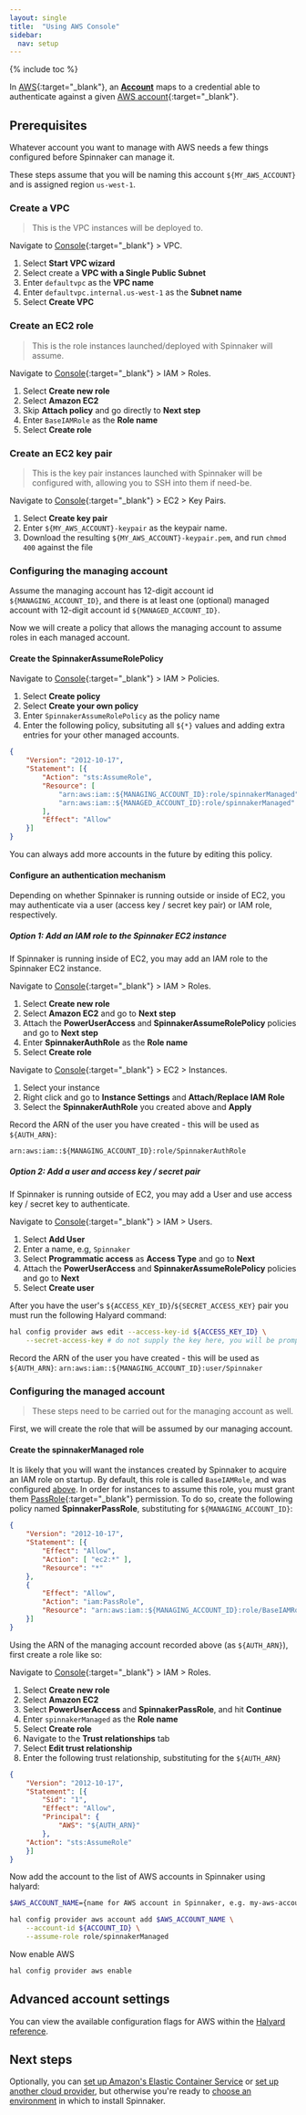 ```yaml
---
layout: single
title:  "Using AWS Console"
sidebar:
  nav: setup
---
```


{% include toc %}

In [AWS](https://aws.amazon.com/){:target="\_blank"}, an [__Account__](/concepts/providers/#accounts)
maps to a credential able to authenticate against a given [AWS
account](https://aws.amazon.com/account/){:target="\_blank"}.

## Prerequisites

Whatever account you want to manage with AWS needs a few things configured
before Spinnaker can manage it.

These steps assume that you will be naming this account `${MY_AWS_ACCOUNT}`
and is assigned region `us-west-1`.

### Create a VPC

> This is the VPC instances will be deployed to.

Navigate to [Console](https://console.aws.amazon.com/){:target="\_blank"} > VPC.

1. Select __Start VPC wizard__
2. Select create a __VPC with a Single Public Subnet__
3. Enter `defaultvpc` as the __VPC name__
4. Enter `defaultvpc.internal.us-west-1` as the __Subnet name__
5. Select __Create VPC__

### Create an EC2 role

> This is the role instances launched/deployed with Spinnaker will assume.

Navigate to [Console](https://console.aws.amazon.com/){:target="\_blank"} > IAM > Roles.

1. Select __Create new role__
2. Select __Amazon EC2__
3. Skip __Attach policy__ and go directly to __Next step__
4. Enter `BaseIAMRole` as the __Role name__
5. Select __Create role__

### Create an EC2 key pair

> This is the key pair instances launched with Spinnaker will be configured
> with, allowing you to SSH into them if need-be.

Navigate to [Console](https://console.aws.amazon.com/){:target="\_blank"} > EC2 > Key Pairs.

1. Select __Create key pair__
2. Enter `${MY_AWS_ACCOUNT}-keypair` as the keypair name.
3. Download the resulting `${MY_AWS_ACCOUNT}-keypair.pem`, and run `chmod 400`
   against the file

### Configuring the managing account

Assume the managing account has 12-digit account id `${MANAGING_ACCOUNT_ID}`,
and there is at least one (optional) managed account with 12-digit account id
`${MANAGED_ACCOUNT_ID}`.

Now we will create a policy that allows the managing account to assume roles in
each managed account.

#### Create the SpinnakerAssumeRolePolicy

Navigate to [Console](https://console.aws.amazon.com/){:target="\_blank"} > IAM > Policies.

1. Select __Create policy__
2. Select __Create your own policy__
3. Enter `SpinnakerAssumeRolePolicy` as the policy name
4. Enter the following policy, subsituting all `${*}` values and adding extra
   entries for your other managed accounts.

```json
{
    "Version": "2012-10-17",
    "Statement": [{
        "Action": "sts:AssumeRole",
        "Resource": [
            "arn:aws:iam::${MANAGING_ACCOUNT_ID}:role/spinnakerManaged",
            "arn:aws:iam::${MANAGED_ACCOUNT_ID}:role/spinnakerManaged"
        ],
        "Effect": "Allow"
    }]
}
```

You can always add more accounts in the future by editing this policy.

#### Configure an authentication mechanism

Depending on whether Spinnaker is running outside or inside of EC2, you
may authenticate via a user (access key / secret key pair) or IAM role, respectively.

##### Option 1: Add an IAM role to the Spinnaker EC2 instance

If Spinnaker is running inside of EC2, you may add an IAM role to the Spinnaker
EC2 instance.

Navigate to [Console](https://console.aws.amazon.com/){:target="\_blank"} > IAM > Roles.

1. Select __Create new role__
2. Select __Amazon EC2__ and go to __Next step__
3. Attach the __PowerUserAccess__ and __SpinnakerAssumeRolePolicy__ policies and go to __Next step__
4. Enter __SpinnakerAuthRole__ as the __Role name__
5. Select __Create role__

Navigate to [Console](https://console.aws.amazon.com/){:target="\_blank"} > EC2 > Instances.

1. Select your instance
2. Right click and go to __Instance Settings__ and __Attach/Replace IAM Role__
3. Select the __SpinnakerAuthRole__ you created above and __Apply__

Record the ARN of the user you have created - this will be used as `${AUTH_ARN}`:

`arn:aws:iam::${MANAGING_ACCOUNT_ID}:role/SpinnakerAuthRole`

##### Option 2: Add a user and access key / secret pair

If Spinnaker is running outside of EC2, you may add a User and use access key / secret key
to authenticate.


Navigate to [Console](https://console.aws.amazon.com/){:target="\_blank"} > IAM > Users.

1. Select __Add User__
2. Enter a name, e.g, `Spinnaker`
3. Select __Programmatic access__ as __Access Type__ and go to  __Next__
3. Attach the __PowerUserAccess__ and __SpinnakerAssumeRolePolicy__ policies and go to __Next__
5. Select __Create user__

After you have the user's `${ACCESS_KEY_ID}`/`${SECRET_ACCESS_KEY}` pair you must run the following Halyard
command:

```bash
hal config provider aws edit --access-key-id ${ACCESS_KEY_ID} \
    --secret-access-key # do not supply the key here, you will be prompted
```
Record the ARN of the user you have created - this will be used as `${AUTH_ARN}`:
`arn:aws:iam::${MANAGING_ACCOUNT_ID}:user/Spinnaker`

### Configuring the managed account

> These steps need to be carried out for the managing account as well.

First, we will create the role that will be assumed by our managing account.

#### Create the spinnakerManaged role

It is likely that you will want the instances created by Spinnaker to acquire
an IAM role on startup. By default, this role is called `BaseIAMRole`, and was
configured [above](#create-an-ec2-role). In order for instances to assume this
role, you must grant them
[PassRole](https://aws.amazon.com/blogs/security/granting-permission-to-launch-ec2-instances-with-iam-roles-passrole-permission/){:target="\_blank"}
permission. To do so, create the following policy named __SpinnakerPassRole__,
substituting for `${MANAGING_ACCOUNT_ID}`:

```json
{
    "Version": "2012-10-17",
    "Statement": [{
        "Effect": "Allow",
        "Action": [ "ec2:*" ],
        "Resource": "*"
    },
    {
        "Effect": "Allow",
        "Action": "iam:PassRole",
        "Resource": "arn:aws:iam::${MANAGING_ACCOUNT_ID}:role/BaseIAMRole"
    }]
}
```

Using the ARN of the managing account recorded above (as `${AUTH_ARN}`), first
create a role like so:

Navigate to [Console](https://console.aws.amazon.com/){:target="\_blank"} > IAM > Roles.

1. Select __Create new role__
2. Select __Amazon EC2__
3. Select __PowerUserAccess__ and __SpinnakerPassRole__, and hit __Continue__
4. Enter `spinnakerManaged` as the __Role name__
5. Select __Create role__
6. Navigate to the __Trust relationships__ tab
7. Select __Edit trust relationship__
8. Enter the following trust relationship, substituting for the `${AUTH_ARN}`

```json
{
    "Version": "2012-10-17",
    "Statement": [{
        "Sid": "1",
        "Effect": "Allow",
        "Principal": {
            "AWS": "${AUTH_ARN}"
        },
    "Action": "sts:AssumeRole"
    }]
}
```

Now add the account to the list of AWS accounts in Spinnaker using halyard:

```bash
$AWS_ACCOUNT_NAME={name for AWS account in Spinnaker, e.g. my-aws-account}

hal config provider aws account add $AWS_ACCOUNT_NAME \
    --account-id ${ACCOUNT_ID} \
    --assume-role role/spinnakerManaged
```

Now enable AWS

```bash
hal config provider aws enable
```

## Advanced account settings

You can view the available configuration flags for AWS within the
[Halyard reference](/reference/halyard/commands#hal-config-provider-aws-account-add).

## Next steps

Optionally, you can [set up Amazon's Elastic Container
Service](/setup/install/providers/ecs/) or [set up another cloud
provider](/setup/install/providers/), but otherwise you're ready to
[choose an environment](/setup/install/environment/)
in which to install Spinnaker.
